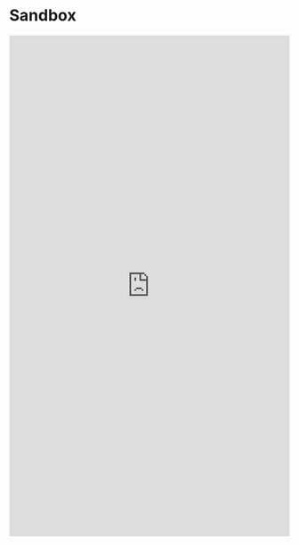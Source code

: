# Sandbox

<iframe src="https://analytics.irri.org/dashboard/extensions/ricestat/ricestat.html" width="100%" height="900" frameborder="0" id="display"></iframe>
